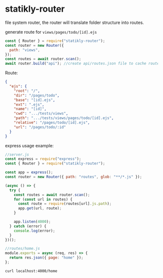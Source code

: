 # statikly-router

file system router, the router will translate folder structure into routes.

generate route for `views/pages/todo/[id].ejs`

```js
const { Router } = require("statikly-router");
const router = new Router({
  path: "views",
});
const routes = await router.scan();
await router.build("api"); //create api/routes.json file to cache routes
```

Route:

```json
{
  "ejs": {
    "root": "/",
    "dir": "/pages/todo",
    "base": "[id].ejs",
    "ext": ".ejs",
    "name": "[id]",
    "cwd": ".../tests/views",
    "path": ".../tests/views/pages/todo/[id].ejs",
    "relative": "/pages/todo/[id].ejs",
    "url": "/pages/todo/:id"
  }
}
```

express usage example:

```js
//server.js
const express = require("express");
const { Router } = require("statikly-router");

const app = express();
const router = new Router({ path: "routes", glob: "**/*.js" });

(async () => {
  try {
    const routes = await router.scan();
    for (const url in routes) {
      const route = require(routes[url].js.path);
      app.get(url, route);
    }

    app.listen(4000);
  } catch (error) {
    console.log(error);
  }
})();
```

```js
//routes/home.js
module.exports = async (req, res) => {
  return res.json({ page: "home" });
};
```

`curl localhost:4000/home`
